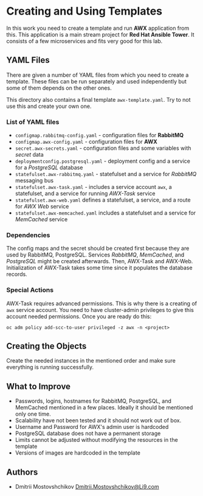 # Creating and Using Templates

In this work you need to create a template and run **AWX** application from this. This application is a main stream project for **Red Hat Ansible Tower**. It consists of a few microservices and fits very good for this lab.


## YAML Files

There are given a number of YAML files from which you need to create a template. These files can be run separately and used independently but some of them depends on the other ones.

This directory also contains a final template `awx-template.yaml`. Try to not use this and create your own one.

### List of YAML files

- `configmap.rabbitmq-config.yaml` - configuration files for **RabbitMQ**
- `configmap.awx-config.yaml` - configuration files for **AWX**
- `secret.awx-secrets.yaml` - configuration files and some variables with *secret* data
- `deploymentconfig.postgresql.yaml` - deployment config and a service for a *PostgreSQL* database
- `statefulset.awx-rabbitmq.yaml` - statefulset and a service for *RabbitMQ* messaging bus
- `statefulset.awx-task.yaml` - includes a service account `awx`, a statefulset, and a service for running *AWX-Task* service
- `statefulset.awx-web.yaml` defines a statefulset, a service, and a route for *AWX Web* service
- `statefulset.awx-memcached.yaml` includes a statefulset and a service for *MemCached* service



### Dependencies


The config maps and the secret should be created first because they are used by RabbitMQ, PostgreSQL. Services 
*RabbitMQ*, *MemCached*, and *PostgreSQL* might be created afterwards. 
Then, AWX-Task and AWX-Web. Initialization of AWX-Task takes some time since it populates the database records.


### Special Actions

AWX-Task requires advanced permissions. This is why there is a creating of `awx` service account. 
You need to have cluster-admin privileges to give this account needed permissions. Once you are ready do this:

    oc adm policy add-scc-to-user privileged -z awx -n <project>


## Creating the Objects

Create the needed instances in the mentioned order and make sure everything is running successfully.


## What to Improve

* Passwords, logins, hostnames for RabbitMQ, PostgreSQL, and MemCached mentioned in a few places. Ideally it should be mentioned only one time.
* Scalability have not been tested and it should not work out of box.
* Username and Password for AWX's admin user is hardcoded
* PostgreSQL database does not have a permanent storage
* Limits cannot be adjusted without modifying the resources in the template
* Versions of images are hardcoded in the template


## Authors

* Dmitrii Mostovshchikov <Dmitrii.Mostovshchikov@Li9.com>


